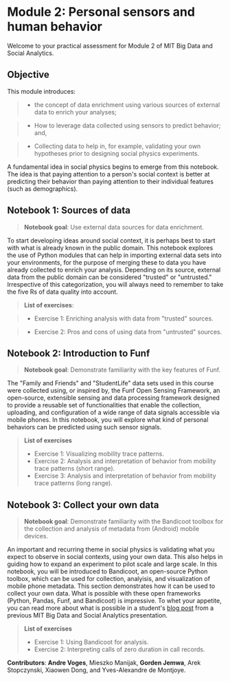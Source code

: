 # Module 2: Personal sensors and human behavior
Welcome to your practical assessment for Module 2 of MIT Big Data and Social Analytics.

## Objective
This module introduces:

> - the concept of data enrichment using various sources of external data to enrich your analyses;

> - How to leverage data collected using sensors to predict behavior; and,

> - Collecting data to help in, for example, validating your own hypotheses prior to designing social physics experiments.

A fundamental idea in social physics begins to emerge from this notebook. The idea is that paying attention to a person's social context is better at predicting their behavior than paying attention to their individual features (such as demographics).

## Notebook 1: Sources of data
> **Notebook goal**: Use external data sources for data enrichment.

To start developing ideas around social context, it is perhaps best to start with what is already known in the public domain. This notebook explores the use of Python modules that can help in importing external data sets into your environments, for the purpose of merging these to data you have already collected to enrich your analysis. Depending on its source, external data from the public domain can be considered "trusted" or "untrusted." Irrespective of this categorization, you will always need to remember to take the five Rs of data quality into account.


> **List of exercises**:

> - Exercise 1: Enriching analysis with data from "trusted" sources.

> - Exercise 2: Pros and cons of using data from "untrusted" sources.

## Notebook 2: Introduction to Funf
> **Notebook goal**: Demonstrate familiarity with the key features of Funf.

The "Family and Friends" and "StudentLife" data sets used in this course were collected using, or inspired by, the Funf Open Sensing Framework,  an open-source, extensible sensing and data processing framework designed to provide a reusable set of functionalities that enable the collection, uploading, and configuration of a wide range of data signals accessible via mobile phones. In this notebook, you will explore what kind of personal behaviors can be predicted using such sensor signals.

> **List of exercises**
> - Exercise 1: Visualizing mobility trace patterns.
> - Exercise 2: Analysis and interpretation of behavior from mobility trace patterns (short range).
> - Exercise 3: Analysis and interpretation of behavior from mobility trace patterns (long range).


## Notebook 3: Collect your own data
> **Notebook goal**: Demonstrate familiarity with the Bandicoot toolbox for the collection and analysis of metadata from (Android) mobile devices.

An important and recurring theme in social physics is validating what you expect to observe in social contexts, using your own data. This also helps in guiding how to expand an experiment to pilot scale and large scale. In this notebook, you will be introduced to Bandicoot, an open-source Python toolbox, which can be used for collection, analyisis, and visualization of mobile phone metadata. This section demonstrates how it can be used to collect your own data. What is possible with these open frameworks (Python, Pandas, Funf, and Bandicoot) is impressive. To whet your appetite, you can read more about what is possible in a student's [blog post](http://sampaddock.com/blog/2016/8/7/heres-how-to-explore-your-personal-location-data) from a previous MIT Big Data and Social Analytics presentation.

> **List of exercises**
> - Exercise 1: Using Bandicoot for analysis.
> - Exercise 2: Interpreting calls of zero duration in call records.



**Contributors**:
**Andre Voges**, Mieszko Manijak, **Gorden Jemwa**, Arek Stopczynski, Xiaowen Dong, and Yves-Alexandre de Montjoye.
